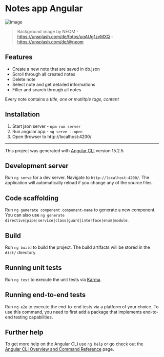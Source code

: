 # Notes app Angular

![image](https://github.com/Semias/Notes-app-Angular/assets/62961421/6af81427-0116-4109-bf5a-da80b718f540)

>Background image by NEOM - https://unsplash.com/de/fotos/uqAUg1zvMXQ - https://unsplash.com/de/@neom

## Features

- Create a new note that are saved in db.json
- Scroll through all created notes
- Delete note
- Select note and get detailed informations
- Filter and search through all notes

Every note contains a *title*, *one or mutlitple tags*, *content*

## Installation
1. Start json server - ```npm run server```
2. Run angular app - ```ng serve --open```
3. Open Browser to http://localhost:4200/

--- 

This project was generated with [Angular CLI](https://github.com/angular/angular-cli) version 15.2.5.

## Development server

Run `ng serve` for a dev server. Navigate to `http://localhost:4200/`. The application will automatically reload if you change any of the source files.

## Code scaffolding

Run `ng generate component component-name` to generate a new component. You can also use `ng generate directive|pipe|service|class|guard|interface|enum|module`.

## Build

Run `ng build` to build the project. The build artifacts will be stored in the `dist/` directory.

## Running unit tests

Run `ng test` to execute the unit tests via [Karma](https://karma-runner.github.io).

## Running end-to-end tests

Run `ng e2e` to execute the end-to-end tests via a platform of your choice. To use this command, you need to first add a package that implements end-to-end testing capabilities.

## Further help

To get more help on the Angular CLI use `ng help` or go check out the [Angular CLI Overview and Command Reference](https://angular.io/cli) page.
